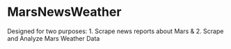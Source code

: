 # MarsNewsWeather
Designed for two purposes: 1. Scrape news reports about Mars &amp; 2. Scrape and Analyze Mars Weather Data
